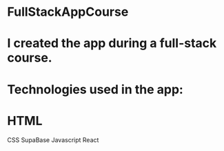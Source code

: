 # FullStackAppCourse

# I created the app during a full-stack course. 
# Technologies used in the app:
# HTML
CSS
SupaBase
Javascript
React
